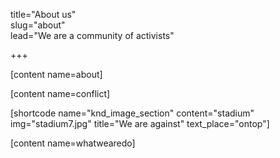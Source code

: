 
title="About us"  
slug="about"  
lead="We are a community of activists"

+++

[content name=about]

[content name=conflict]

[shortcode name="knd_image_section" content="stadium" img="stadium7.jpg" title="We are against" text_place="ontop"]

[content name=whatwearedo]
